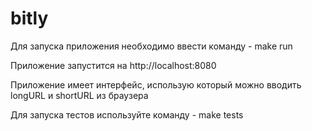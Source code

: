 # bitly
Для запуска приложения необходимо ввести команду - make run

Приложение запустится на http://localhost:8080

Приложение имеет интерфейс, использую который можно вводить longURL и shortURL из браузера

Для запуска тестов используйте команду - make tests
